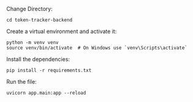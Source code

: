 Change Directory:

```
cd token-tracker-backend
```

Create a virtual environment and activate it:

```
python -m venv venv
source venv/bin/activate  # On Windows use `venv\Scripts\activate`
```

Install the dependencies:

```
pip install -r requirements.txt
```

Run the file:

```
uvicorn app.main:app --reload
```
